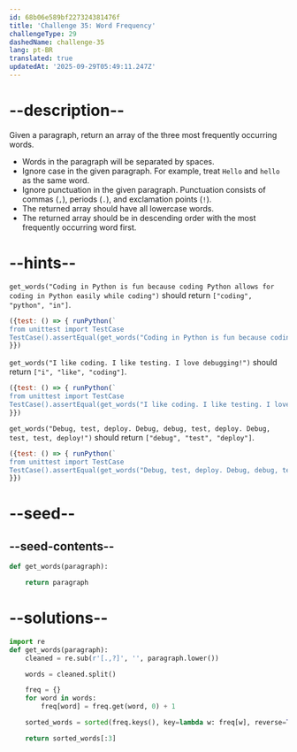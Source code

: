 ```yaml
---
id: 68b06e589bf227324381476f
title: 'Challenge 35: Word Frequency'
challengeType: 29
dashedName: challenge-35
lang: pt-BR
translated: true
updatedAt: '2025-09-29T05:49:11.247Z'
---
```


# --description--

Given a paragraph, return an array of the three most frequently occurring words.

- Words in the paragraph will be separated by spaces.
- Ignore case in the given paragraph. For example, treat `Hello` and `hello` as the same word.
- Ignore punctuation in the given paragraph. Punctuation consists of commas (`,`), periods (`.`), and exclamation points (`!`).
- The returned array should have all lowercase words.
- The returned array should be in descending order with the most frequently occurring word first.

# --hints--

`get_words("Coding in Python is fun because coding Python allows for coding in Python easily while coding")` should return `["coding", "python", "in"]`.

```js
({test: () => { runPython(`
from unittest import TestCase
TestCase().assertEqual(get_words("Coding in Python is fun because coding Python allows for coding in Python easily while coding"), ["coding", "python", "in"])`)
}})
```

`get_words("I like coding. I like testing. I love debugging!")` should return `["i", "like", "coding"]`.

```js
({test: () => { runPython(`
from unittest import TestCase
TestCase().assertEqual(get_words("I like coding. I like testing. I love debugging!"), ["i", "like", "coding"])`)
}})
```

`get_words("Debug, test, deploy. Debug, debug, test, deploy. Debug, test, test, deploy!")` should return `["debug", "test", "deploy"]`.

```js
({test: () => { runPython(`
from unittest import TestCase
TestCase().assertEqual(get_words("Debug, test, deploy. Debug, debug, test, deploy. Debug, test, test, deploy!"), ["debug", "test", "deploy"])`)
}})
```

# --seed--

## --seed-contents--

```py
def get_words(paragraph):

    return paragraph
```

# --solutions--

```py
import re
def get_words(paragraph):
    cleaned = re.sub(r'[.,?]', '', paragraph.lower())

    words = cleaned.split()

    freq = {}
    for word in words:
        freq[word] = freq.get(word, 0) + 1

    sorted_words = sorted(freq.keys(), key=lambda w: freq[w], reverse=True)

    return sorted_words[:3]
```
